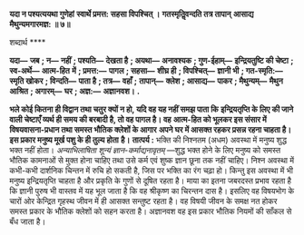 **यदा न पश्यत्ययथा गुणेहां** **स्वार्थे प्रमत्त: सहसा विपश्चित् ।** **गतस्मृतिॢवन्दति तत्र तापान्** **आसाद्य मैथुन्यमगारमज्ञ: ॥ ७॥** 

शब्दार्थ **** 

**यदा—** **जब** **; न—** **नहीं** **; पश्यति—** **देखता है** **; अयथा—** **अनावश्यक** **; गुण-ईहाम्—** **इन्द्रियतुष्टि की चेष्टा** **; स्व-अर्थे—** **आत्म-हित** **में** **; प्रमत्त:—** **पागल** **; सहसा—** **शीघ्र ही** **; विपश्चित्—** **ज्ञानी भी** **; गत-स्मृति:—** **स्मृति खोकर** **; विन्दति—** **पाता है** **; तत्र—** **वहाँ** **;** **तापान्—** **क्लेश** **; आसाद्य—** **पाकर** **; मैथुन्यम्—** **मैथुन आश्रित** **; अगारम्—** **घर** **; अज्ञ:—** **अज्ञानवश।** **.** 

**भले कोई कितना ही विद्वान तथा चतुर क्यों न हो, यदि वह यह नहीं समझ पाता कि** **इन्द्रियतृप्ति के लिए की जाने वाली चेष्टाएँ व्यर्थ ही समय की बरबादी है, तो वह पागल है। वह** **आत्म-हित को भूलकर इस संसार में विषयवासना-प्रधान तथा समस्त भौतिक क्लेशों के आगार** **अपने घर में आसक्त रहकर प्रसन्न रहना चाहता है। इस प्रकार मनुष्य मूर्ख पशु के ही तुल्य होता** **है।** **तात्पर्य :** भक्ति की निश्नतम (अधम) अवस्था में मनुष्य शुद्ध भक्त नहीं होता। *अन्याभिलाषिता* *शून्यं ज्ञान-कर्माद्यनावृतम्* —शुद्ध भक्त होने के लिए मनुष्य को समस्त भौतिक कामनाओं से मुक्त होना चाहिए तथा उसे कर्म एवं शुष्क ज्ञान छूना तक नहीं चाहिए। निश्न अवस्था में कभी-कभी दार्शनिक चिन्तन में रुचि हो सकती है, जिस पर भक्ति का रंग चढ़ा हो। किन्तु इस अवस्था में भी मनुष्य इन्द्रियतृप्ति चाहता है और प्रकृति के गुणों से दूषित रहता है। माया का इतना जबरदस्त प्रभाव रहता है कि ज्ञानी पुरुष भी वास्तव में यह भूल जाता है कि वह श्रीकृष्ण का चिरन्तन दास है। इसलिए वह विषयभोग के चारों ओर केन्द्रित गृहस्थ जीवन में ही आसक्त सन्तुष्ट रहता है। वह विषयी जीवन के समक्ष नत होकर समस्त प्रकार के भौतिक क्लेशों को सहन करता है। अज्ञानवश वह इस प्रकार भौतिक नियमों की साँकल से बँध जाता है।  